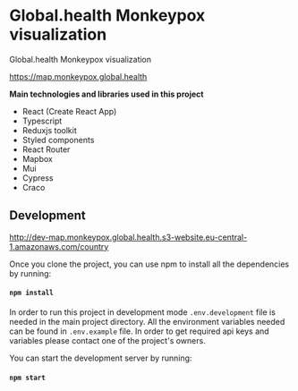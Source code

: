 # Global.health Monkeypox visualization

Global.health Monkeypox visualization

https://map.monkeypox.global.health

**Main technologies and libraries used in this project**

-   React (Create React App)
-   Typescript
-   Reduxjs toolkit
-   Styled components
-   React Router
-   Mapbox
-   Mui
-   Cypress
-   Craco

## Development

http://dev-map.monkeypox.global.health.s3-website.eu-central-1.amazonaws.com/country

Once you clone the project, you can use npm to install all the dependencies by running:

#### `npm install`

In order to run this project in development mode `.env.development` file is needed in the main project directory. All the environment variables needed can be found in `.env.example` file. In order to get required api keys and variables please contact one of the project's owners.

You can start the development server by running:

#### `npm start`


